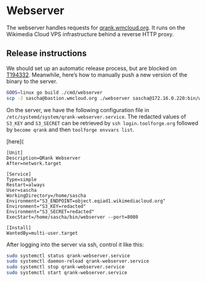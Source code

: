 <!--
SPDX-FileCopyrightText: 2022 Sascha Brawer <sascha@brawer.ch>
SPDX-License-Identifier: MIT
-->

# Webserver

The webserver handles requests for [qrank.wmcloud.org](https://qrank.wmcloud.org/). It runs on the Wikimedia Cloud VPS infrastructure behind a reverse
HTTP proxy.


## Release instructions

We should set up an automatic release process, but are blocked on
[T194332](https://phabricator.wikimedia.org/T194332). Meanwhile,
here’s how to manually push a new version of the binary to the server.

```bash
GOOS=linux go build ./cmd/webserver
scp -J sascha@bastion.wmcloud.org ./webserver sascha@172.16.0.220:bin/webserver
```

On the server, we have the following configuration file
in `/etc/systemd/system/qrank-webserver.service`. The
redacted values of `S3_KEY` and `S3_SECRET` can be retrieved
by `ssh login.toolforge.org` followed by `become qrank` and
then `toolforge envvars list`.

[here](

```
[Unit]
Description=QRank Webserver
After=network.target

[Service]
Type=simple
Restart=always
User=sascha
WorkingDirectory=/home/sascha
Environment="S3_ENDPOINT=object.eqiad1.wikimediacloud.org"
Environment="S3_KEY=redacted"
Environment="S3_SECRET=redacted"
ExecStart=/home/sascha/bin/webserver --port=8080

[Install]
WantedBy=multi-user.target
```

After logging into the server via ssh, control it like this:

```bash
sudo systemctl status qrank-webserver.service
sudo systemctl daemon-reload qrank-webserver.service
sudo systemctl stop qrank-webserver.service
sudo systemctl start qrank-webserver.service
```
